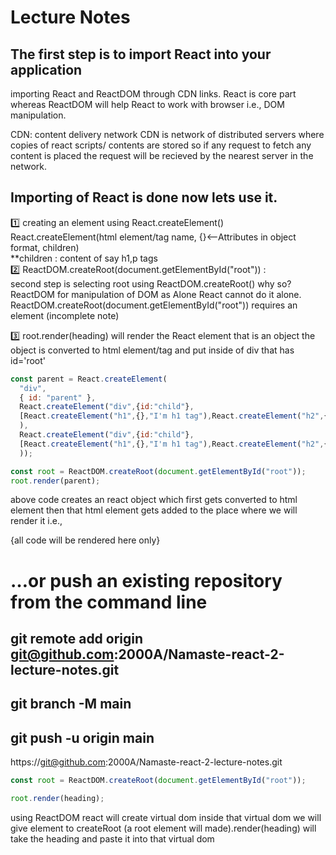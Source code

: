 # Lecture Notes  

## The first step is to import React into your application 
<p> importing React and ReactDOM through CDN links. React is core part whereas ReactDOM will help React to work with browser i.e., DOM manipulation.</p>

CDN: content delivery network 
CDN is network of distributed servers where copies of react scripts/ contents are stored  so if any request to fetch any content is placed the request will be recieved by the nearest server in the network.

## Importing of React is done now lets use it.
1️⃣ creating an element using React.createElement()  
React.createElement(html element/tag name, {}<--Attributes in object format, children)  
**children : content of say h1,p tags  
2️⃣ ReactDOM.createRoot(document.getElementById("root")) :  
second step is selecting root using ReactDOM.createRoot() why so? ReactDOM for manipulation of DOM as Alone React cannot do it alone.  
ReactDOM.createRoot(document.getElementById("root")) requires an element (incomplete note)  

3️⃣ root.render(heading) will render the React element that is an object 
the object is converted to html element/tag and put inside of div that has id='root'

``` JavaScript
const parent = React.createElement(
  "div", 
  { id: "parent" },
  React.createElement("div",{id:"child"},
  [React.createElement("h1",{},"I'm h1 tag"),React.createElement("h2",{},"I'm h1 tag")]
  ),
  React.createElement("div",{id:"child"},
  [React.createElement("h1",{},"I'm h1 tag"),React.createElement("h2",{},"I'm h1 tag")]
  ));

const root = ReactDOM.createRoot(document.getElementById("root"));
root.render(parent);
```

above code creates an react object which first gets converted to html element then that html element gets added to the place where we will render it i.e., <div id="root">{all code will be rendered here only}</div>  


# …or push an existing repository from the command line
## git remote add origin git@github.com:2000A/Namaste-react-2-lecture-notes.git
## git branch -M main
## git push -u origin main

https://git@github.com:2000A/Namaste-react-2-lecture-notes.git


```JavaScript
const root = ReactDOM.createRoot(document.getElementById("root"));

root.render(heading); 

```
using ReactDOM react will create virtual dom inside that virtual dom we will give element to createRoot (a root element will made).render(heading) will take the heading and paste it into that virtual dom 